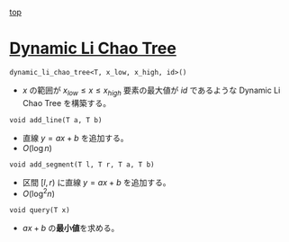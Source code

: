 [top](../README.md)

# [Dynamic Li Chao Tree](./dlct.hpp)

`dynamic_li_chao_tree<T, x_low, x_high, id>()`
- $x$ の範囲が $x_{low} \le x \le x_{high}$ 要素の最大値が $id$ であるような Dynamic Li Chao Tree を構築する。

`void add_line(T a, T b)`
- 直線 $y=ax+b$ を追加する。
- $O(\log{n})$

`void add_segment(T l, T r, T a, T b)`
- 区間 $[l,r)$ に直線 $y=ax+b$ を追加する。
- $O(\log^2{n})$

`void query(T x)`
- $ax+b$ の**最小値**を求める。